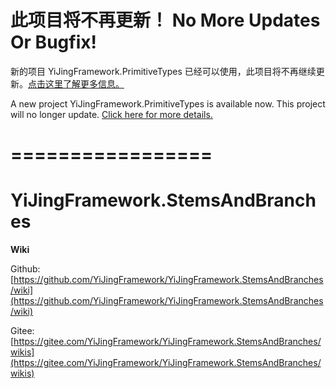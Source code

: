# 此项目将不再更新！ No More Updates Or Bugfix! 

新的项目 YiJingFramework.PrimitiveTypes 已经可以使用，此项目将不再继续更新。[点击这里了解更多信息。](https://github.com/YiJingFramework/YiJingFramework.Core/wiki/Update-To-PrimitiveTypes)

A new project YiJingFramework.PrimitiveTypes is available now. This project will no longer update. [Click here for more details.](https://github.com/YiJingFramework/YiJingFramework.Core/wiki/Update-To-PrimitiveTypes)

# =================

# YiJingFramework.StemsAndBranches

**Wiki**

Github: [https://github.com/YiJingFramework/YiJingFramework.StemsAndBranches/wiki](https://github.com/YiJingFramework/YiJingFramework.StemsAndBranches/wiki)

Gitee: [https://gitee.com/YiJingFramework/YiJingFramework.StemsAndBranches/wikis](https://gitee.com/YiJingFramework/YiJingFramework.StemsAndBranches/wikis)